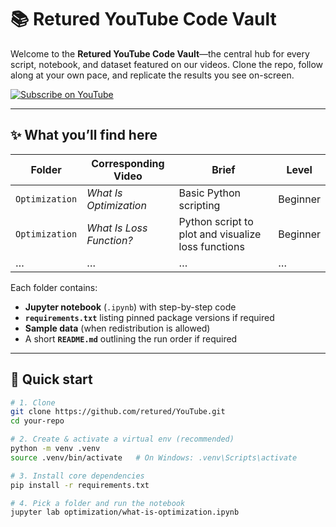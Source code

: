 # 📚 Retured YouTube Code Vault  

Welcome to the **Retured YouTube Code Vault**—the central hub for every script, notebook, and dataset featured on our videos. Clone the repo, follow along at your own pace, and replicate the results you see on-screen.

[![Subscribe on YouTube](https://img.shields.io/badge/Subscribe-YouTube-red)](https://youtube.com/@Retured) 


---

## ✨ What you’ll find here

| Folder | Corresponding Video | Brief | Level |
| ------ | ------------------- | ----- | ----- |
| `Optimization` | *What Is Optimization* | Basic Python scripting  | Beginner |
| `Optimization` | *What Is Loss Function?* | Python script to plot and visualize loss functions  | Beginner |
| … | … | … | … |

Each folder contains:

* **Jupyter notebook** (`.ipynb`) with step-by-step code  
* **`requirements.txt`** listing pinned package versions  if required
* **Sample data** (when redistribution is allowed)  
* A short **`README.md`** outlining the run order  if required



---

## 🚀 Quick start

```bash
# 1. Clone
git clone https://github.com/retured/YouTube.git
cd your-repo

# 2. Create & activate a virtual env (recommended)
python -m venv .venv
source .venv/bin/activate   # On Windows: .venv\Scripts\activate

# 3. Install core dependencies
pip install -r requirements.txt

# 4. Pick a folder and run the notebook
jupyter lab optimization/what-is-optimization.ipynb
